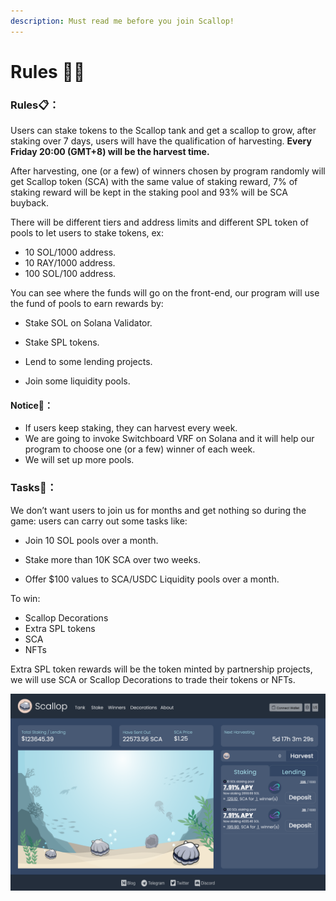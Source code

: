 ```yaml
---
description: Must read me before you join Scallop!
---
```


# Rules 👩‍🏫

### Rules📋**：**

Users can stake tokens to the Scallop tank and get a scallop to grow, after staking over 7 days, users will have the qualification of harvesting. **Every Friday 20:00 \(GMT+8\) will be the harvest time.** 


After harvesting, one \(or a few\) of winners chosen by program randomly will get Scallop token \(SCA\) with the same value of staking reward, 7% of staking reward will be kept in the staking pool and 93% will be SCA buyback.


There will be different tiers and address limits and different SPL token of pools to let users to stake tokens, ex:

* 10 SOL/1000 address.
* 10 RAY/1000 address.
* 100 SOL/100 address.

You can see where the funds will go on the front-end, our program will use the fund of pools to earn rewards by:

* Stake SOL on Solana Validator.
* 
  Stake SPL tokens.

* 
  Lend to some lending projects.

* 
  Join some liquidity pools.

#### Notice🔎**：**

* If users keep staking, they can harvest every week.
* We are going to invoke Switchboard VRF on Solana and it will help our program to choose one \(or a few\) winner of each week. 
* We will set up more pools.

### **Tasks**🏅**：**



We don’t want users to join us for months and get nothing so during the game: users can carry out some tasks like:

* Join 10 SOL pools over a month.
* 
  Stake more than 10K SCA over two weeks.

* 
  Offer $100 values to SCA/USDC Liquidity pools over a month.

To win:

* Scallop Decorations
* Extra SPL tokens
* SCA
* NFTs



Extra SPL token rewards will be the token minted by partnership projects, we will use SCA or Scallop Decorations to trade their tokens or NFTs.



![](.gitbook/assets/1280-800.png)



  




